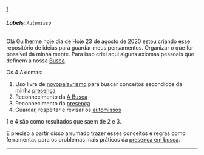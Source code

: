 [1](https://github.com/guilhermeprokisch/guilherme/issues/1) 
###### **Labels**: `Automisso`






Olá Guilherme hoje dia de Hoje 23 de agosto de 2020 estou criando esse repositório de ideias para guardar meus pensamentos. Organizar o que for possível da minha mente.  Para isso criei aqui alguns axiomas pessoais que definem a nossa  [Busca](Busca).

Os 4 Axiomas:
1. Uso livre de [novopalavrismo](novopalavrismo) para buscar conceitos escondidos da minha [presença](presença)
2. Reconhecimento da [A Busca](A-Busca)
3.  Reconhecimento da [presença](presença)
4.  Guardar, respeitar  e revisar os [automissos](automissos)


1 e 4 são como resultados que saem de 2 e 3.


É preciso a partir disso arrumado trazer esses conceitos e regras como ferramentas para os problemas mais práticos da [presença em busca](presença-em-busca).

-------------------------------------------------------------------------------

